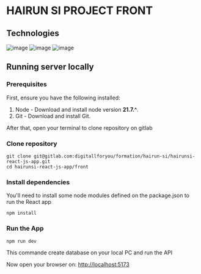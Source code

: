 # HAIRUN SI PROJECT FRONT

## Technologies

![image](https://img.shields.io/badge/React-20232A?style=for-the-badge&logo=react&logoColor=61DAFB)
![image](https://img.shields.io/badge/TypeScript-007ACC?style=for-the-badge&logo=typescript&logoColor=white)
![image](https://img.shields.io/badge/Tailwind_CSS-38B2AC?style=for-the-badge&logo=tailwind-css&logoColor=white)

## Running server locally

### Prerequisites

First, ensure you have the following installed:

1. Node - Download and install node version **21.7.^**.
2. Git - Download and install Git.

After that, open your terminal to clone repository on gitlab

### Clone repository

```
git clone git@gitlab.com:digitallforyou/formation/hairun-si/hairunsi-react-js-app.git
cd hairunsi-react-js-app/front
```

### Install dependencies

You'll need to install some node modules defined on the package.json to run the React app

```
npm install
```

### Run the App

```
npm run dev
```

This commande create database on your local PC and run the API

Now open your browser on: [http://localhost:5173](http://localhost:5173)
